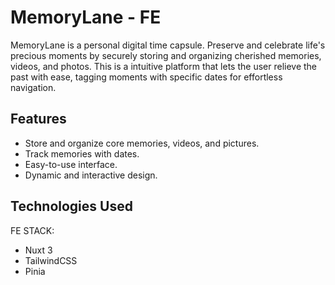 # MemoryLane - FE

MemoryLane is a personal digital time capsule. Preserve and celebrate life's precious moments by securely storing and organizing cherished memories, videos, and photos. This is a intuitive platform that lets the user relieve the past with ease, tagging moments with specific dates for effortless navigation.

## Features

- Store and organize core memories, videos, and pictures.
- Track memories with dates.
- Easy-to-use interface.
- Dynamic and interactive design.

## Technologies Used

FE STACK:
- Nuxt 3
- TailwindCSS
- Pinia
